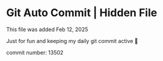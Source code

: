 # Git Auto Commit | Hidden File

This file was added Feb 12, 2025

Just for fun and keeping my daily git commit active 🤪

commit number: 13502
